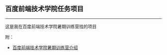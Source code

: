 ## 百度前端技术学院任务项目
------------
这是我在百度前端技术学院暑期训练营找的项目

附：

 - [百度前端技术学院暑期训练营介绍](https://github.com/baidu-ife/ife/tree/master/2015_summer)